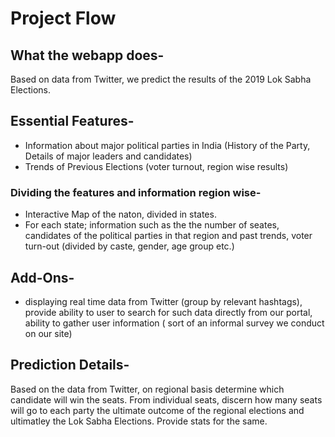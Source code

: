 # Project Flow

## What the webapp does-
Based on data from Twitter, we predict the results of the 2019 Lok Sabha Elections.

## Essential Features-
* Information about major political parties in India (History of the Party, Details of major leaders and candidates)
* Trends of Previous Elections (voter turnout, region wise results)

### Dividing the features and information region wise-
* Interactive Map of the naton, divided in states.
* For each state; information such as the the number of seates, candidates of the political parties in that region and past trends,
  voter turn-out (divided by caste, gender, age group etc.)

## Add-Ons-
* displaying real time data from Twitter (group by relevant hashtags), provide ability to user to search for such data directly from 
  our portal, ability to gather user information ( sort of an informal survey we conduct on our site)

## Prediction Details-
Based on the data from Twitter, on regional basis determine which candidate will win the seats. From individual seats, discern how
many seats will go to each party the ultimate outcome of the regional elections and ultimatley the Lok Sabha Elections.
Provide stats for the same.

